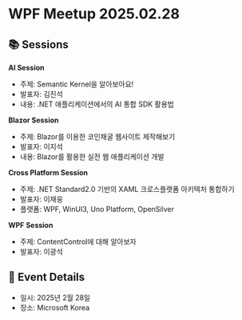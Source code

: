 # WPF Meetup 2025.02.28

## 📚 Sessions

**AI Session**
- 주제: Semantic Kernel을 알아보아요!
- 발표자: 김진석
- 내용: .NET 애플리케이션에서의 AI 통합 SDK 활용법

**Blazor Session**
- 주제: Blazor를 이용한 코인채굴 웹사이트 제작해보기
- 발표자: 이지석
- 내용: Blazor를 활용한 실전 웹 애플리케이션 개발

**Cross Platform Session**
- 주제: .NET Standard2.0 기반의 XAML 크로스플랫폼 아키텍처 통합하기
- 발표자: 이재웅
- 플랫폼: WPF, WinUI3, Uno Platform, OpenSilver

**WPF Session**
- 주제: ContentControl에 대해 알아보자
- 발표자: 이광석


## 📅 Event Details
- 일시: 2025년 2월 28일
- 장소: Microsoft Korea
